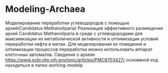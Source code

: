 # Modeling-Archaea
Моделирование переработки углеводородов с помощью архей(Candidatus Methanoliparia)
Реализация эффективного размещения архей Candidatus Methanoliparia в среде с углеводородами для максимизации их метаболической активности и оптимизации условий переработки нефти в метан. Для моделирования их поведения и оптимизации процессов переработки можно использовать аппарат клеточных автоматов.
Сведения о археях https://www.ncbi.nlm.nih.gov/pmc/articles/PMC6703427/
основвной код находиться в папке working-modelp